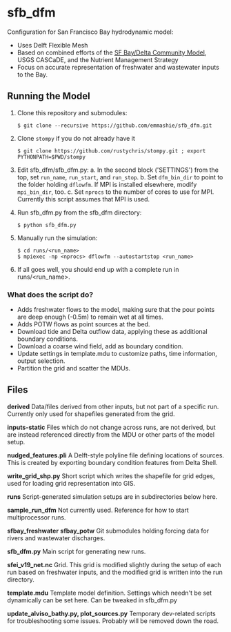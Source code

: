 # sfb_dfm

Configuration for San Francisco Bay hydrodynamic model:
 * Uses Delft Flexible Mesh
 * Based on combined efforts of the [SF Bay/Delta Community Model](http://www.d3d-baydelta.org/), USGS CASCaDE, and the Nutrient Management Strategy
 * Focus on accurate representation of freshwater and wastewater inputs to the Bay.

## Running the Model

1. Clone this repository and submodules:

    ```$ git clone --recursive https://github.com/emmashie/sfb_dfm.git```

2. Clone `stompy` if you do not already have it

    ```$ git clone https://github.com/rustychris/stompy.git ; export PYTHONPATH=$PWD/stompy```
    
3. Edit sfb_dfm/sfb_dfm.py:
  a. In the second block ('SETTINGS') from the top, set `run_name`, `run_start`, and `run_stop`.
  b. Set `dfm_bin_dir` to point to the folder holding `dflowfm`.  If MPI is installed elsewhere, modify `mpi_bin_dir`, too.
  c. Set `nprocs` to the number of cores to use for MPI.  Currently this script assumes that MPI is used.
  
4. Run sfb_dfm.py from the sfb_dfm directory:

    ```
    $ python sfb_dfm.py
    ```
    
5. Manually run the simulation:

     ```
     $ cd runs/<run_name>
     $ mpiexec -np <nprocs> dflowfm --autostartstop <run_name>
     ```
  
5. If all goes well, you should end up with a complete run in runs/<run_name>.

### What does the script do?

* Adds freshwater flows to the model, making sure that the pour points are deep enough (-0.5m) to remain wet at all times.
* Adds POTW flows as point sources at the bed.
* Download tide and Delta outflow data, applying these as additional boundary conditions.
* Download a coarse wind field, add as boundary condition.
* Update settings in template.mdu to customize paths, time information, output selection.
* Partition the grid and scatter the MDUs.

## Files

**derived**
  Data/files derived from other inputs, but not part of a specific run.
  Currently only used for shapefiles generated from the grid.
  
**inputs-static**
  Files which do not change across runs, are not derived, but are instead
  referenced directly from the MDU or other parts of the model setup.
  
**nudged_features.pli**
  A Delft-style polyline file defining locations of sources.  This is created
  by exporting boundary condition features from Delta Shell.
  
**write_grid_shp.py**
  Short script which writes the shapefile for grid edges, used for loading
  grid representation into GIS.
  
**runs**
  Script-generated simulation setups are in subdirectories below here.
  
**sample_run_dfm**
  Not currently used.  Reference for how to start multiprocessor runs.
  
**sfbay_freshwater**
**sfbay_potw**
  Git submodules holding forcing data for rivers and wastewater discharges.
  
**sfb_dfm.py**
  Main script for generating new runs.
  
**sfei_v19_net.nc**
  Grid.  This grid is modified slightly during the setup of each run based
  on freshwater inputs, and the modified grid is written into the run directory.
  
**template.mdu**
  Template model definition.  Settings which needn't be set dynamically can
  be set here.  Can be tweaked in sfb_dfm.py
  
**update_alviso_bathy.py, plot_sources.py**
  Temporary dev-related scripts for troubleshooting some issues.  Probably
  will be removed down the road.

 
